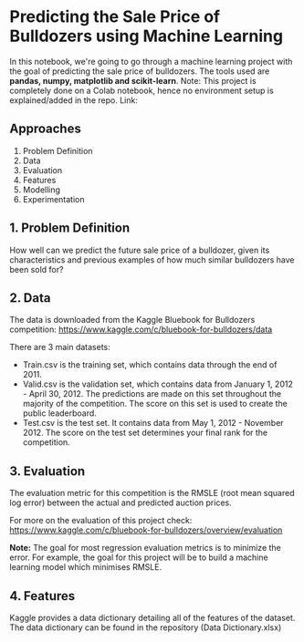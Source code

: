 # Predicting the Sale Price of Bulldozers using Machine Learning

In this notebook, we're going to go through a machine learning project with the goal of predicting the sale price of bulldozers. The tools used are **pandas, numpy, matplotlib and scikit-learn**. 
Note: This project is completely done on a Colab notebook, hence no environment setup is explained/added in the repo.
Link: 

## Approaches
1. Problem Definition
2. Data
3. Evaluation
4. Features
5. Modelling
6. Experimentation

## 1. Problem Definition
How well can we predict the future sale price of a bulldozer, given its characteristics and previous examples of how much similar bulldozers have been sold for?

## 2. Data
The data is downloaded from the Kaggle Bluebook for Bulldozers competition: https://www.kaggle.com/c/bluebook-for-bulldozers/data

There are 3 main datasets:
* Train.csv is the training set, which contains data through the end of 2011.
* Valid.csv is the validation set, which contains data from January 1, 2012 - April 30, 2012. The predictions are made on this set throughout the majority of the competition. The score on this set is used to create the public leaderboard.
* Test.csv is the test set. It contains data from May 1, 2012 - November 2012. The score on the test set determines your final rank for the competition.

## 3. Evaluation
The evaluation metric for this competition is the RMSLE (root mean squared log error) between the actual and predicted auction prices.

For more on the evaluation of this project check: https://www.kaggle.com/c/bluebook-for-bulldozers/overview/evaluation

**Note:** The goal for most regression evaluation metrics is to minimize the error. For example, the goal for this project will be to build a machine learning model which minimises RMSLE.


## 4. Features

Kaggle provides a data dictionary detailing all of the features of the dataset. The data dictionary can be found in the repository (Data Dictionary.xlsx)
